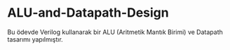 # ALU-and-Datapath-Design
Bu ödevde Verilog kullanarak bir ALU (Aritmetik Mantık Birimi) ve Datapath tasarımı yapılmıştır.
